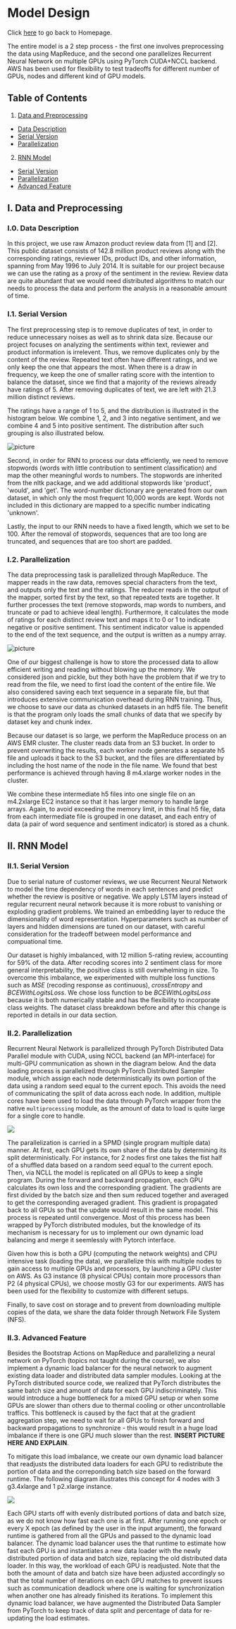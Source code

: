 # Model Design

Click <a href="http://sophieyanzhao.github.io">here</a> to go back to Homepage.

The entire model is a 2 step process - the first one involves preprocessing the data using MapReduce, and the second one parallelizes Recurrent Neural Network on multiple GPUs using PyTorch CUDA+NCCL backend. AWS has been used for flexibility to test tradeoffs for different number of GPUs, nodes and different kind of GPU models. 


## Table of Contents

1. [Data and Preprocessing](#i-data-and-preprocessing)
  * [Data Description](#i0-data-description)
  * [Serial Version](#i1-serial-version)
  * [Parallelization](#i2-parallelization)
2. [RNN Model](#ii-rnn-model)
  * [Serial Version](#ii1-serial-version)
  * [Parallelization](#ii2-parallelization)
  * [Advanced Feature](#ii3-advanced-feature)

## I. Data and Preprocessing

### I.0. Data Description

In this project, we use raw Amazon product review data from [1] and [2]. This public dataset consists of 142.8 million product reviews along with the corresponding ratings, reviewer IDs, product IDs, and other information, spanning from May 1996 to July 2014. It is suitable for our project because we can use the rating as a proxy of the sentiment in the review. Review data are quite abundant that we would need distributed algorithms to match our needs to process the data and perform the analysis in a reasonable amount of time.

### I.1. Serial Version

The first preprocessing step is to remove duplicates of text, in order to reduce unnecessary noises as well as to shrink data size. Because our project focuses on analyzing the sentiments within text, reviewer and product information is irrelevent. Thus, we remove duplicates only by the content of the review. Repeated text often have different ratings, and we only keep the one that appears the most. When there is a draw in frequency, we keep the one of smaller rating score with the intention to balance the dataset, since we find that a majority of the reviews already have ratings of 5. After removing duplicates of text, we are left with 21.3 million distinct reviews.

The ratings have a range of 1 to 5, and the distribution is illustrated in the histogram below. We combine 1, 2, and 3 into negative sentiment, and we combine 4 and 5 into positive sentiment. The distribution after such grouping is also illustrated below.

![picture](rating_dist.png)

Second, in order for RNN to process our data efficiently, we need to remove stopwords (words with little contribution to sentiment classification) and map the other meaningful words to numbers. The stopwords are inherited from the nltk package, and we add additional stopwords like 'product', 'would', and 'get'. The word-number dictionary are generated from our own dataset, in which only the most frequent 10,000 words are kept. Words not included in this dictionary are mapped to a specific number indicating 'unknown'.

Lastly, the input to our RNN needs to have a fixed length, which we set to be 100. After the removal of stopwords, sequences that are too long are truncated, and sequences that are too short are padded. 

### I.2. Parallelization

The data preprocessing task is parallelized through MapReduce. The mapper reads in the raw data, removes special characters from the text, and outputs only the text and the ratings. The reducer reads in the output of the mapper, sorted first by the text, so that repeated texts are together. It further processes the text (remove stopwords, map words to numbers, and truncate or pad to achieve ideal length). Furthermore, it calculates the mode of ratings for each distinct review text and maps it to 0 or 1 to indicate negative or positive sentiment. This sentiment indicator value is appended to the end of the text sequence, and the output is written as a numpy array.

![picture](MapReduce_Illustration.png)

One of our biggest challenge is how to store the processed data to allow efficient writing and reading without blowing up the memory. We considered json and pickle, but they both have the problem that if we try to read from the file, we need to first load the content of the entire file. We also considered saving each text sequence in a separate file, but that introduces extensive communication overhead during RNN training. Thus, we choose to save our data as chunked datasets in an hdf5 file. The benefit is that the program only loads the small chunks of data that we specify by dataset key and chunk index. 

Because our dataset is so large, we perform the MapReduce process on an AWS EMR cluster. The cluster reads data from an S3 bucket. In order to prevent overwriting the results, each worker node generates a separate h5 file and uploads it back to the S3 bucket, and the files are differentiated by including the host name of the node in the file name. We found that best performance is achieved through having 8 m4.xlarge worker nodes in the cluster. 

We combine these intermediate h5 files into one single file on an m4.2xlarge EC2 instance so that it has larger memory to handle large arrays. Again, to avoid exceeding the memory limit, in this final h5 file, data from each intermediate file is grouped in one dataset, and each entry of data (a pair of word sequence and sentiment indicator) is stored as a chunk.

## II. RNN Model

### II.1. Serial Version

Due to serial nature of customer reviews, we use Recurrent Neural Network to model the time dependency of words in each sentences and predict whether the review is positive or negative. We apply LSTM layers instead of regular recurrent neural network because it is more robust to vanishing or exploding gradient problems. We trained an embedding layer to reduce the dimensionality of word representation. Hyperparameters such as number of layers and hidden dimensions are tuned on our dataset, with careful consideration for the tradeoff between model performance and compuational time. 

Our dataset is highly imbalanced, with 12 million 5-rating review, accounting for 59% of the data. After recoding scores into 2 sentiment class for more general interpretability, the positive class is still overwhelming in size. To overcome this imbalance, we experimented with multiple loss functions such as *MSE* (recoding response as continuous), *crossEntropy* and *BCEWithLogitsLoss*. We chose loss function to be *BCEWithLogitsLoss* because it is both numerically stable and has the flexibility to incorporate class weights. The dataset class breakdown before and after this change is reported in details in our data section.

### II.2. Parallelization

Recurrent Neural Network is parallelized through PyTorch Distributed Data Parallel module with CUDA, using NCCL backend (an MPI-interface) for multi-GPU communication as shown in the diagram below. And the data loading process is parallelized through PyTorch Distributed Sampler module, which assign each node deterministically its own portion of the data using a random seed equal to the current epoch. This avoids the need of communicating the split of data across each node. In addition, multiple cores have been used to load the data through PyTorch wrapper from the native `multiprocessing` module, as the amount of data to load is quite large for a single core to handle.

![](Pytorch_flow.png)

The parallelization is carried in a SPMD (single program multiple data) manner. At first, each GPU gets its own share of the data by determining its split deterministically. For instance, for 2 nodes first one takes the fist half of a shuffled data based on a random seed equal to the current epoch. Then, via NCLL the model is replicated on all GPUs to keep a single program. During the forward and backward propagation, each GPU calculates its own loss and the corresponding gradient. The gradients are first divided by the batch size and then sum reduced together and averaged to get the corresponding averaged gradient. This gradient is propagated back to all GPUs so that the update would result in the same model. This process is repeated until convergence. Most of this process has been wrapped by PyTorch distributed modules, but the knowledge of its mechanism is necessary for us to implement our own dynamic load balancing and merge it seemlessly with Pytorch interface.

Given how this is both a GPU (computing the network weights) and CPU intensive task (loading the data), we parallelize this with multiple nodes to gain access to multiple GPUs and processors, by launching a GPU cluster on AWS. As G3 instance (8 physical CPUs) contain more processors than P2 (4 physical CPUs), we choose mostly G3 for our experiments. AWS has been used for the flexibility to customize with different setups. 

Finally, to save cost on storage and to prevent from downloading multiple copies of the data, we share the data folder through Network File System (NFS).

### II.3. Advanced Feature

Besides the Bootstrap Actions on MapReduce and parallelizing a neural network on PyTorch (topics not taught during the course), we also implement a dynamic load balancer for the neural network to augment existing data loader and distributed data sampler modules. Looking at the PyTorch distributed source code, we realized that PyTorch distributes the same batch size and amount of data for each GPU indiscriminately. This would introduce a huge bottleneck for a mixed GPU setup or when some GPUs are slower than others due to thermal cooling or other uncontrollable traffics. This bottleneck is caused by the fact that at the gradient aggregation step, we need to wait for all GPUs to finish forward and backward propagations to synchronize - this would result in a huge load imbalance if there is one GPU much slower than the rest. **INSERT PICTURE HERE AND EXPLAIN**.  

To mitigate this load imbalance, we create our own dynamic load balancer that readjusts the distributed data loaders for each GPU to redistribute the portion of data and the correponding batch size based on the forward runtime. The following diagram illustrates this concept for 4 nodes with 3 g3.4xlarge and 1 p2.xlarge instance.

![](dynamic_load_balancer.png)

Each GPU starts off with evenly distributed portions of data and batch size, as we do not know how fast each one is at first. After running one epoch or every X epoch (as defined by the user in the input argument), the forward runtime is gathered from all the GPUs and passed to the dynamic load balancer. The dynamic load balancer uses the that runtime to estimate how fast each GPU is and instantiates a new data loader with the newly distributed portion of data and batch size, replacing the old distributed data loader. In this way, the workload of each GPU is readjusted. Note that the both the amount of data and batch size have been adjusted accordingly so that the total number of iterations on each GPU matches to prevent issues such as communication deadlock where one is waiting for synchronization when another one has already finished its iterations. To implement this dynamic load balancer, we have augmented the Distributed Data Sampler from PyTorch to keep track of data split and percentage of data for re-updating the load estimates. 
